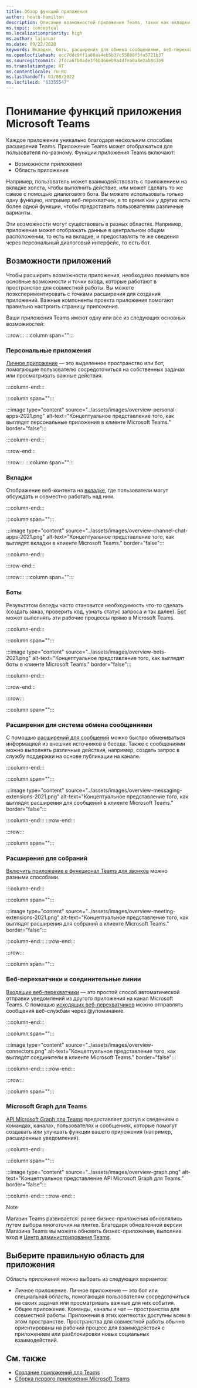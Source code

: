 ```yaml
---
title: Обзор функций приложения
author: heath-hamilton
description: Описание возможностей приложения Teams, таких как вкладки, боты, расширения для сообщений, а также веб-перехватчики и соединители; область приложения, например личные и общие приложения
ms.topic: conceptual
ms.localizationpriority: high
ms.author: lajanuar
ms.date: 09/22/2020
keywords: Вкладки, боты, расширения для обмена сообщениями, веб-перехватчики и соединители
ms.openlocfilehash: ecc7ddc9ff1a80aa4eb5b37c55088f5fa5721b37
ms.sourcegitcommit: 2fdca6fb0ade3f6b460eb9a4dfea0a8e2ab8d3b9
ms.translationtype: HT
ms.contentlocale: ru-RU
ms.lasthandoff: 03/08/2022
ms.locfileid: "63355547"
---
```

# <a name="understand-microsoft-teams-app-features"></a>Понимание функций приложения Microsoft Teams

Каждое приложение уникально благодаря нескольким способам расширения Teams. Приложение Teams может отображаться для пользователя по-разному. Функции приложения Teams включают:

- Возможности приложений
- Область приложения

Например, пользователь может взаимодействовать с приложением на вкладке холста, чтобы выполнить действие, или может сделать то же самое с помощью диалогового бота. Вы можете использовать только одну функцию, например веб-перехватчик, в то время как у других есть более одной функции, чтобы предоставить пользователям различные варианты.

Эти возможности могут существовать в разных областях. Например, приложение может отображать данные в центральном общем расположении, то есть на вкладке, и предоставлять те же сведения через персональный диалоговый интерфейс, то есть бот.

## <a name="app-capabilities"></a>Возможности приложений

Чтобы расширить возможности приложения, необходимо понимать все основные возможности и точки входа, которые работают в пространстве для совместной работы. Вы можете поэкспериментировать с точками расширения для создания приложений. Важные компоненты проекта приложения помогают правильно настроить страницу приложения.

Ваши приложения Teams имеют одну или все из следующих основных возможностей:

:::row:::
   :::column span="":::
### <a name="personal-apps"></a>Персональные приложения

[Личное приложение](../concepts/design/personal-apps.md) — это выделенное пространство или бот, помогающие пользователю сосредоточиться на собственных задачах или просматривать важные действия.

   :::column-end:::

   :::column span="":::

:::image type="content" source="../assets/images/overview-personal-apps-2021.png" alt-text="Концептуальное представление того, как выглядят персональные приложения в клиенте Microsoft Teams." border="false":::

   :::column-end:::

:::row-end:::

:::row:::
   :::column span="":::

### <a name="tabs"></a>Вкладки

Отображение веб-контента на [вкладке](../tabs/what-are-tabs.md), где пользователи могут обсуждать и совместно работать над ним.

   :::column-end:::

   :::column span="":::

:::image type="content" source="../assets/images/overview-channel-chat-apps-2021.png" alt-text="Концептуальное представление того, как выглядят вкладки в клиенте Microsoft Teams." border="false":::

   :::column-end:::

:::row-end:::

:::row:::
   :::column span="":::

### <a name="bots"></a>Боты

Результатом беседы часто становится необходимость что-то сделать (создать заказ, проверить код, узнать статус запроса и так далее). [Бот](../bots/what-are-bots.md) может выполнять эти рабочие процессы прямо в Microsoft Teams.

   :::column-end:::

   :::column span="":::

:::image type="content" source="../assets/images/overview-bots-2021.png" alt-text="Концептуальное представление того, как выглядят боты в клиенте Microsoft Teams." border="false":::

   :::column-end:::

:::row-end:::

:::row:::

   :::column span="":::

### <a name="messaging-extensions"></a>Расширения для система обмена сообщениями

С помощью [расширений для сообщений](../messaging-extensions/what-are-messaging-extensions.md) можно быстро обмениваться информацией из внешних источников в беседе. Также с сообщениями можно выполнять различные действия, например, создать запрос в службу поддержки на основе публикации на канале.

   :::column-end:::

   :::column span="":::

:::image type="content" source="../assets/images/overview-messaging-extensions-2021.png" alt-text="Концептуальное представление того, как выглядят расширения для сообщений в клиенте Microsoft Teams." border="false":::

   :::column-end:::
:::row-end:::

:::row:::

   :::column span="":::

### <a name="meeting-extensions"></a>Расширения для собраний

[Включить приложение в функционал Teams для звонков](../apps-in-teams-meetings/design/designing-apps-in-meetings.md) можно разными способами.

   :::column-end:::

   :::column span="":::

:::image type="content" source="../assets/images/overview-meeting-extensions-2021.png" alt-text="Концептуальное представление того, как выглядят расширения для собраний в клиенте Microsoft Teams." border="false":::

   :::column-end:::
:::row-end:::

:::row:::

   :::column span="":::

### <a name="webhooks-and-connectors"></a>Веб-перехватчики и соединительные линии

[Входящие веб-перехватчики](../webhooks-and-connectors/what-are-webhooks-and-connectors.md#incoming-webhooks) — это простой способ автоматической отправки уведомлений из другого приложения на канал Microsoft Teams. С помощью [исходящих веб-перехватчиков](../webhooks-and-connectors/what-are-webhooks-and-connectors.md#outgoing-webhooks) можно отправлять сообщения веб-службам через @упоминание.

   :::column-end:::

   :::column span="":::

:::image type="content" source="../assets/images/overview-connectors.png" alt-text="Концептуальное представление того, как выглядят соединители в клиенте Microsoft Teams." border="false":::

   :::column-end:::
:::row-end:::

:::row:::

   :::column span="":::

### <a name="microsoft-graph-for-teams"></a>Microsoft Graph для Teams

[API Microsoft Graph для Teams](/graph/teams-concept-overview) предоставляет доступ к сведениям о командах, каналах, пользователях и сообщениях, которые помогут создавать или улучшать функции вашего приложения (например, расширенные уведомления).

   :::column-end:::

   :::column span="":::

:::image type="content" source="../assets/images/overview-graph.png" alt-text="Концептуальное представление API Microsoft Graph для Teams." border="false":::

   :::column-end:::
:::row-end:::

> [!NOTE]
> Магазин Teams развивается: ранее бизнес-приложения обновлялись путем выбора многоточия на плитке. Благодаря обновленной версии Магазина Teams вы можете обновить бизнес-приложения, выполнив вход в [Центр администрирования Teams](https://admin.teams.microsoft.com).

## <a name="choose-the-correct-scope-for-your-app"></a>Выберите правильную область для приложения

Область приложения можно выбрать из следующих вариантов:

- Личное приложение. Личное приложение — это бот или специальная область, помогающая пользователям сосредоточиться на своих задачах или просматривать важные для них события.
- Общее приложение. Команды, каналы и чат — пространства для совместной работы. Приложения в этих контекстах доступны всем в этом пространстве. Пространства для совместной работы обычно ориентированы на рабочий процесс для взаимодействия с приложением или разблокировки новых социальных взаимодействий.

## <a name="see-also"></a>См. также

* [Создание приложений для Teams](../overview.md)
* [Сборка первого приложения Microsoft Teams](../build-your-first-app/build-first-app-overview.md)